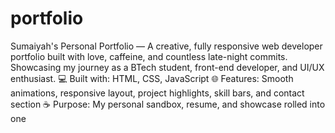# portfolio
Sumaiyah's Personal Portfolio — A creative, fully responsive web developer portfolio built with love, caffeine, and countless late-night commits. Showcasing my journey as a BTech student, front-end developer, and UI/UX enthusiast.  💻 Built with: HTML, CSS, JavaScript 🌐 Features: Smooth animations, responsive layout, project highlights, skill bars, and contact section ☕ Purpose: My personal sandbox, resume, and showcase rolled into one
  
 

